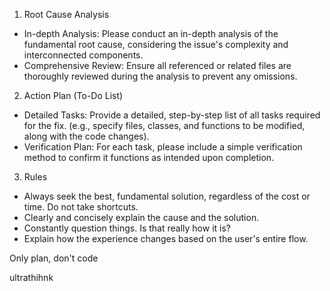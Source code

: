 1. Root Cause Analysis
- In-depth Analysis: Please conduct an in-depth analysis of the fundamental root cause, considering the issue's complexity and interconnected components.
- Comprehensive Review: Ensure all referenced or related files are thoroughly reviewed during the analysis to prevent any omissions.

2. Action Plan (To-Do List)
- Detailed Tasks: Provide a detailed, step-by-step list of all tasks required for the fix. (e.g., specify files, classes, and functions to be modified, along with the code changes).
- Verification Plan: For each task, please include a simple verification method to confirm it functions as intended upon completion.

3. Rules
- Always seek the best, fundamental solution, regardless of the cost or time. Do not take shortcuts.
- Clearly and concisely explain the cause and the solution.
- Constantly question things. Is that really how it is?
- Explain how the experience changes based on the user's entire flow.

Only plan, don't code

ultrathihnk